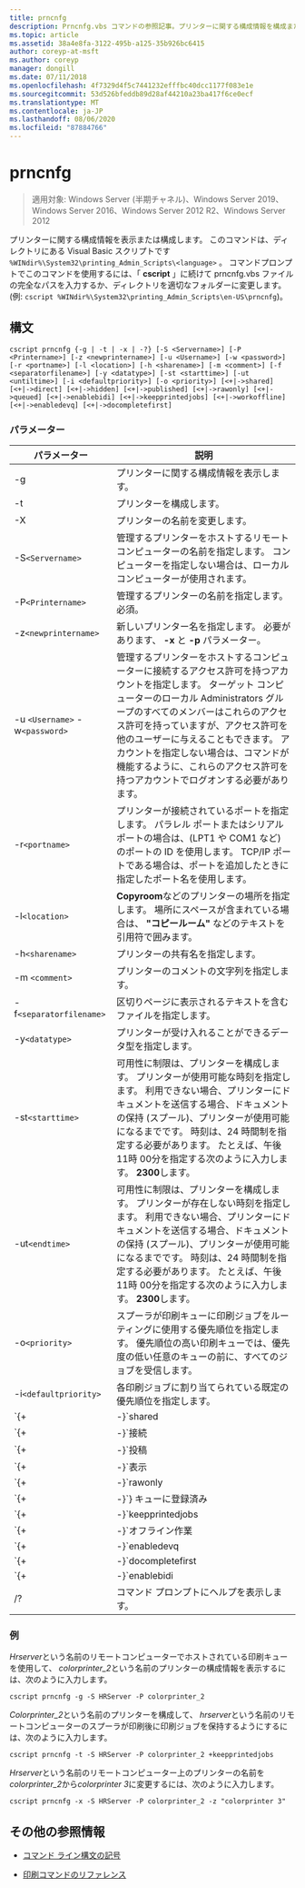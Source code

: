 ```yaml
---
title: prncnfg
description: Prncnfg.vbs コマンドの参照記事。プリンターに関する構成情報を構成または表示します。
ms.topic: article
ms.assetid: 38a4e8fa-3122-495b-a125-35b926bc6415
author: coreyp-at-msft
ms.author: coreyp
manager: dongill
ms.date: 07/11/2018
ms.openlocfilehash: 4f7329d4f5c7441232efffbc40dcc1177f083e1e
ms.sourcegitcommit: 53d526bfeddb89d28af44210a23ba417f6ce0ecf
ms.translationtype: MT
ms.contentlocale: ja-JP
ms.lasthandoff: 08/06/2020
ms.locfileid: "87884766"
---
```

# <a name="prncnfg"></a>prncnfg

> 適用対象: Windows Server (半期チャネル)、Windows Server 2019、Windows Server 2016、Windows Server 2012 R2、Windows Server 2012

プリンターに関する構成情報を表示または構成します。 このコマンドは、ディレクトリにある Visual Basic スクリプトです `%WINdir%\System32\printing_Admin_Scripts\<language>` 。 コマンドプロンプトでこのコマンドを使用するには、「 **cscript** 」に続けて prncnfg.vbs ファイルの完全なパスを入力するか、ディレクトリを適切なフォルダーに変更します。 (例: `cscript %WINdir%\System32\printing_Admin_Scripts\en-US\prncnfg`)。

## <a name="syntax"></a>構文

```
cscript prncnfg {-g | -t | -x | -?} [-S <Servername>] [-P <Printername>] [-z <newprintername>] [-u <Username>] [-w <password>] [-r <portname>] [-l <location>] [-h <sharename>] [-m <comment>] [-f <separatorfilename>] [-y <datatype>] [-st <starttime>] [-ut <untiltime>] [-i <defaultpriority>] [-o <priority>] [<+|->shared] [<+|->direct] [<+|->hidden] [<+|->published] [<+|->rawonly] [<+|->queued] [<+|->enablebidi] [<+|->keepprintedjobs] [<+|->workoffline] [<+|->enabledevq] [<+|->docompletefirst]
```

### <a name="parameters"></a>パラメーター

| パラメーター | 説明 |
|--|--|
| -g | プリンターに関する構成情報を表示します。 |
| -t | プリンターを構成します。 |
| -X | プリンターの名前を変更します。 |
| -S`<Servername>` | 管理するプリンターをホストするリモート コンピューターの名前を指定します。 コンピューターを指定しない場合は、ローカルコンピューターが使用されます。 |
| -P`<Printername>` | 管理するプリンターの名前を指定します。 必須。 |
| -z`<newprintername>` | 新しいプリンター名を指定します。 必要があります、 **-x** と **-p** パラメーター。 |
| -u `<Username>` -w`<password>` | 管理するプリンターをホストするコンピューターに接続するアクセス許可を持つアカウントを指定します。 ターゲット コンピューターのローカル Administrators グループのすべてのメンバーはこれらのアクセス許可を持っていますが、アクセス許可を他のユーザーに与えることもできます。 アカウントを指定しない場合は、コマンドが機能するように、これらのアクセス許可を持つアカウントでログオンする必要があります。 |
| -r`<portname>` | プリンターが接続されているポートを指定します。 パラレル ポートまたはシリアル ポートの場合は、(LPT1 や COM1 など) のポートの ID を使用します。 TCP/IP ポートである場合は、ポートを追加したときに指定したポート名を使用します。 |
| -l`<location>` | **Copyroom**などのプリンターの場所を指定します。 場所にスペースが含まれている場合は、 **"コピールーム"** などのテキストを引用符で囲みます。|
| -h`<sharename>` | プリンターの共有名を指定します。 |
| -m `<comment>` | プリンターのコメントの文字列を指定します。 |
| -f`<separatorfilename>` | 区切りページに表示されるテキストを含むファイルを指定します。 |
| -y`<datatype>` | プリンターが受け入れることができるデータ型を指定します。 |
| -st`<starttime>` | 可用性に制限は、プリンターを構成します。 プリンターが使用可能な時刻を指定します。 利用できない場合、プリンターにドキュメントを送信する場合、ドキュメントの保持 (スプール)、プリンターが使用可能になるまでです。 時刻は、24 時間制を指定する必要があります。 たとえば、午後 11時 00分を指定する次のように入力します。 **2300**します。 |
| -ut`<endtime>` | 可用性に制限は、プリンターを構成します。 プリンターが存在しない時刻を指定します。 利用できない場合、プリンターにドキュメントを送信する場合、ドキュメントの保持 (スプール)、プリンターが使用可能になるまでです。 時刻は、24 時間制を指定する必要があります。 たとえば、午後 11時 00分を指定する次のように入力します。 **2300**します。 |
| -o`<priority>` | スプーラが印刷キューに印刷ジョブをルーティングに使用する優先順位を指定します。 優先順位の高い印刷キューでは、優先度の低い任意のキューの前に、すべてのジョブを受信します。 |
| -i`<defaultpriority>` | 各印刷ジョブに割り当てられている既定の優先順位を指定します。 |
| `{+|-}`shared | ネットワークでこのプリンターを共有するかどうかを指定します。 |
| `{+|-}`接続 | ドキュメントをスプールせず、プリンターに直接送信する必要があるかどうかを指定します。 |
| `{+|-}`投稿 | このプリンタを active directory に発行するかどうかを指定します。 プリンタを公開する場合は、他のユーザーが場所や (印刷とホチキス止めの色) などの機能に基づいて検索できます。 |
| `{+|-}`表示 | 予約済みの関数です。 |
| `{+|-}`rawonly | 生データの印刷ジョブのみをこのキューにスプールできるかどうかを指定します。 |
| `{+|-}`} キューに登録済み | プリンターを開始してから、ドキュメントの最後のページがスプールされた印刷ことを指定します。 印刷中のプログラムは、ドキュメントの印刷が完了するまでは使用できません。 ただし、このパラメーターを使用すると、ドキュメント全体を確実にプリンターに送信します。 |
| `{+|-}`keepprintedjobs | スプーラが印刷後ドキュメントを保持するかどうかを指定します。 このオプションを有効にすると、プリンターに印刷中のプログラムからの代わりに、印刷キューからドキュメントを再送信するユーザーができます。 |
| `{+|-}`オフライン作業 | ユーザーが、コンピューターがネットワークに接続されていない場合は、印刷キューに印刷ジョブを送信することができるかどうかを指定します。 |
| `{+|-}`enabledevq | プリンターのセットアップに一致しない印刷ジョブ (PostScript 以外のプリンターにスプールされた PostScript ファイルなど) を、印刷ではなくキューに保持するかどうかを指定します。 |
| `{+|-}`docompletefirst | スプーラがスプールを完了していない、優先順位の高い印刷ジョブを送信する前にスプールを完了した優先度の低い印刷ジョブを送信する必要があるかどうかを指定します。 このオプションが有効になっているドキュメントがスプールに完了しない場合は、スプーラーは複数の小さなする前に大きなドキュメントを送信します。 ジョブの優先順位がプリンターの効率を最大化したい場合は、このオプションを有効にする必要があります。 このオプションが無効になっている場合、スプーラ常に優先順位の高いジョブに対応するキュー最初送信します。 |
| `{+|-}`enablebidi | プリンターがスプーラーにステータス情報を送信するかどうかを指定します。 |
| /? | コマンド プロンプトにヘルプを表示します。 |

### <a name="examples"></a>例

*Hrserver*という名前のリモートコンピューターでホストされている印刷キューを使用して、 *colorprinter_2*という名前のプリンターの構成情報を表示するには、次のように入力します。

```
cscript prncnfg -g -S HRServer -P colorprinter_2
```

*Colorprinter_2*という名前のプリンターを構成して、 *hrserver*という名前のリモートコンピューターのスプーラが印刷後に印刷ジョブを保持するようにするには、次のように入力します。

```
cscript prncnfg -t -S HRServer -P colorprinter_2 +keepprintedjobs
```

*Hrserver*という名前のリモートコンピューター上のプリンターの名前を*colorprinter_2*から*colorprinter 3*に変更するには、次のように入力します。

```
cscript prncnfg -x -S HRServer -P colorprinter_2 -z "colorprinter 3"
```

## <a name="additional-references"></a>その他の参照情報

- [コマンド ライン構文の記号](command-line-syntax-key.md)

- [印刷コマンドのリファレンス](print-command-reference.md)
